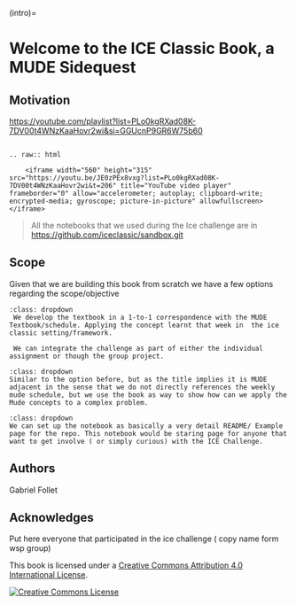 (intro)=
# Welcome to the ICE Classic Book, a MUDE Sidequest 


##  Motivation
https://youtube.com/playlist?list=PLo0kgRXad08K-7DV00t4WNzKaaHovr2wi&si=GGUcnP9GR6W75b60 
```{eval-rst} 

.. raw:: html

    <iframe width="560" height="315" src="https://youtu.be/JE0zPEx8vxg?list=PLo0kgRXad08K-7DV00t4WNzKaaHovr2wi&t=206" title="YouTube video player" frameborder="0" allow="accelerometer; autoplay; clipboard-write; encrypted-media; gyroscope; picture-in-picture" allowfullscreen></iframe>
```

> All the notebooks that we used during the Ice challenge are in <https://github.com/iceclassic/sandbox.git>

## Scope
Given that we are building this book from scratch we have a few options regarding the scope/objective

```{admonition} Integration with MUDE 
:class: dropdown
 We develop the textbook in a 1-to-1 correspondence with the MUDE Textbook/schedule. Applying the concept learnt that week in  the ice classic setting/framework.

 We can integrate the challenge as part of either the individual assignment or though the group project.
```

```{admonition} MUDE Sidequest
:class: dropdown
Similar to the option before, but as the title implies it is MUDE adjacent in the sense that we do not directly references the weekly mude schedule, but we use the book as way to show how can we apply the Mude concepts to a complex problem.
```
```{admonition} Collaborative Ice Challenge
:class: dropdown 
We can set up the notebook as basically a very detail README/ Example page for the repo. This notebook would be staring page for anyone that want to get involve ( or simply curious) with the ICE Challenge.
```
## Authors
Gabriel Follet

## Acknowledges
Put here everyone that participated in the ice challenge ( copy name form wsp group)

This book is licensed under a <a rel="license" href="http://creativecommons.org/licenses/by/4.0/">Creative Commons Attribution 4.0 International License</a>.

<a rel="license" href="http://creativecommons.org/licenses/by/4.0/"><img alt="Creative Commons License" style="border-width:0" src="https://i.creativecommons.org/l/by/4.0/88x31.png"/></a>
